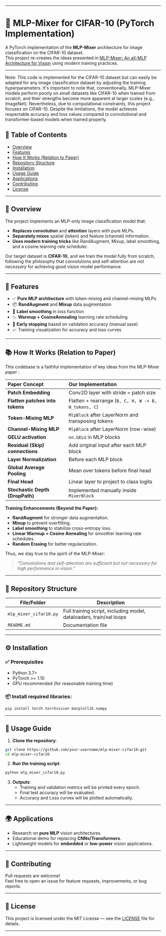 
---

# 🧩 MLP-Mixer for CIFAR-10 (PyTorch Implementation)

A PyTorch implementation of the **MLP-Mixer** architecture for image classification on the CIFAR-10 dataset.  
This project re-creates the ideas presented in [MLP-Mixer: An all-MLP Architecture for Vision](https://arxiv.org/abs/2105.01601) using modern training practices.

---
Note:
This code is implemented for the CIFAR-10 dataset but can easily be adapted for any image classification dataset by adjusting the training hyperparameters.
It's important to note that, conventionally, MLP-Mixer models perform poorly on small datasets like CIFAR-10 when trained from scratch, and their strengths become more apparent at larger scales (e.g., ImageNet). Nevertheless, due to computational constraints, this project focuses on CIFAR-10. Despite the limitations, the model achieves respectable accuracy and loss values compared to convolutional and transformer-based models when trained properly.


## 📑 Table of Contents
- [Overview](#overview)
- [Features](#features)
- [How It Works (Relation to Paper)](#how-it-works-relation-to-paper)
- [Repository Structure](#repository-structure)
- [Installation](#installation)
- [Usage Guide](#usage-guide)
- [Applications](#applications)
- [Contributing](#contributing)
- [License](#license)

---

## 🧠 Overview

The project implements an MLP-only image classification model that:
- **Replaces convolution** and **attention** layers with pure MLPs.
- **Separately mixes** spatial (token) and feature (channel) information.
- **Uses modern training tricks** like RandAugment, Mixup, label smoothing, and a cosine learning rate scheduler.
  
Our target dataset is **CIFAR-10**, and we train the model fully from scratch, following the philosophy that convolutions and self-attention are *not necessary* for achieving good vision model performance.

---

## 🚀 Features

- ✅ **Pure MLP architecture** with token-mixing and channel-mixing MLPs  
- 📦 **RandAugment** and **Mixup** data augmentation  
- 🧹 **Label smoothing** in loss function  
- 📉 **Warmup + CosineAnnealing** learning rate scheduling  
- 🧪 **Early stopping** based on validation accuracy (manual save)  
- 📈 Training visualization for accuracy and loss curves  

---

## 📚 How It Works (Relation to Paper)

This codebase is a faithful implementation of key ideas from the MLP-Mixer paper :

| Paper Concept                         | Our Implementation                                  |
|:---------------------------------------|:----------------------------------------------------|
| **Patch Embedding**                    | Conv2D layer with stride = patch size               |
| **Flatten patches into tokens**        | Flatten + rearrange (`B, C, H, W -> B, N_tokens, C`) |
| **Token-Mixing MLP**                   | `MlpBlock` after LayerNorm and transposing tokens   |
| **Channel-Mixing MLP**                 | `MlpBlock` after LayerNorm (row-wise)               |
| **GELU activation**                    | `nn.GELU` in MLP blocks                             |
| **Residual (Skip) connections**        | Add original input after each MLP block             |
| **Layer Normalization**                | Before each MLP block                              |
| **Global Average Pooling**             | Mean over tokens before final head                  |
| **Final Head**                         | Linear layer to project to class logits             |
| **Stochastic Depth (DropPath)**         | Implemented manually inside `MixerBlock`            |

**Training Enhancements (Beyond the Paper):**
- **RandAugment** for stronger data augmentation.
- **Mixup** to prevent overfitting.
- **Label smoothing** to stabilize cross-entropy loss.
- **Linear Warmup + Cosine Annealing** for smoother learning rate schedules.
- **Random Erasing** for better regularization.

Thus, we stay true to the spirit of the MLP-Mixer:  
> *"Convolutions and self-attention are sufficient but not necessary for high performance in vision."* 

---

## 📁 Repository Structure

| File/Folder                         | Description                                                             |
|-------------------------------------|-------------------------------------------------------------------------|
| `mlp_mixer_cifar10.py`              | Full training script, including model, dataloaders, train/val loops     |
| `README.md`                         | Documentation file                                                      |


---

## ⚙️ Installation

### ✅ Prerequisites
- Python 3.7+
- PyTorch >= 1.10
- GPU recommended (for reasonable training time)

### 📦 Install required libraries:

```bash
pip install torch torchvision matplotlib numpy
```

---

## 🏁 Usage Guide

1. **Clone the repository**:
```bash
git clone https://github.com/your-username/mlp-mixer-cifar10.git
cd mlp-mixer-cifar10
```

2. **Run the training script**:
```bash
python mlp_mixer_cifar10.py
```

3. **Outputs**:
   - Training and validation metrics will be printed every epoch.
   - Final test accuracy will be evaluated.
   - Accuracy and Loss curves will be plotted automatically.

---

## 🌍 Applications

- Research on **pure MLP** vision architectures.
- Educational demo for replacing **CNNs/Transformers**.
- Lightweight models for **embedded** or **low-power** vision applications.

---

## 🤝 Contributing

Pull requests are welcome!  
Feel free to open an issue for feature requests, improvements, or bug reports.

---

## 📄 License

This project is licensed under the MIT License — see the [LICENSE](LICENSE) file for details.

---

